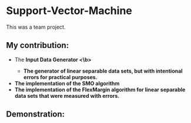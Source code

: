 # Support-Vector-Machine

This was a team project. 
## My contribution:
* The <b>Input Data Generator <\b>
  + The generator of linear separable data sets, but with intentional errors for practical purposes.
* The implementation of the SMO algorithm
* The implementation of the FlexMargin algorithm for linear separable data sets that were measured with errors. 

## Demonstration:



